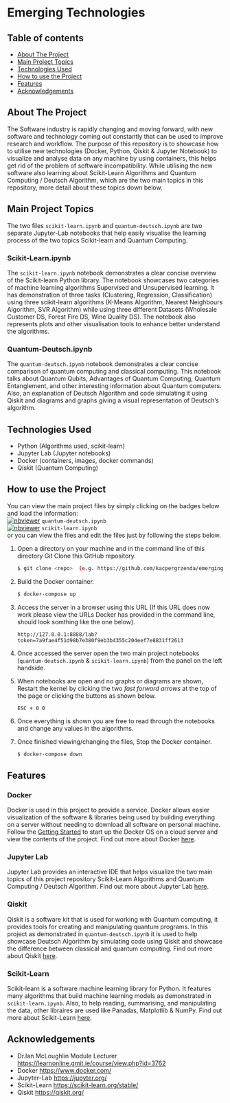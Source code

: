 # Emerging Technologies

## Table of contents
* [About The Project](#about-the-project)
* [Main Project Topics](#main-project-topics)
* [Technologies Used](#technologies-used)
* [How to use the Project](#how-to-use-the-project)
* [Features](#features)
* [Acknowledgements](#acknowledgements)


## About The Project

The Software industry is rapidly changing and moving forward, with new software and technology coming out constantly that can be used to improve research and workflow. The purpose of this repository is to showcase how to utilise new technologies (Docker, Python, Qiskit & Jupyter Notebook) to visualize and analyse data on any machine by using containers, this helps get rid of the problem of software incompatibility. While utilising the new software also learning about Scikit-Learn Algorithms and Quantum Computing / Deutsch Algorithm, which are the two main topics in this repository, more detail about these topics down below.

## Main Project Topics
The two files ```scikit-learn.ipynb``` and ```quantum-deutsch.ipynb``` are two separate Jupyter-Lab notebooks that help easily visualise the learning process of the two topics Scikit-learn and Quantum Computing.

### Scikit-Learn.ipynb
The ```scikit-learn.ipynb``` notebook demonstrates a clear concise overview of the Scikit-learn Python library. The notebook showcases two categories of machine learning algorithms Supervised and Unsupervised learning. It has demonstration of three tasks (Clustering, Regression, Classification) using three scikit-learn algorithms (K-Means Algorithm, Nearest Neighbours Algorithm, SVR Algorithm) while using three different Datasets (Wholesale Customer DS, Forest Fire DS, Wine Quality DS). The notebook also represents plots and other visualisation tools to enhance better understand the algorithms.

### Quantum-Deutsch.ipynb
The ```quantum-deutsch.ipynb``` notebook demonstrates a clear concise comparison of quantum computing and classical computing. This notebook talks about Quantum Qubits, Advantages of Quantum Computing, Quantum Entanglement, and other interesting information about Quantum computers. Also, an explanation of Deutsch Algorithm and code simulating it using Qiskit and diagrams and graphs giving a visual representation of Deutsch’s algorithm.

## Technologies Used

* Python (Algorithms used, scikit-learn)
* Jupyter Lab (Jupyter notebooks)
* Docker (containers, images, docker commands)
* Qiskit (Quantum Computing)


## How to use the Project
You can view the main project files by simply clicking on the badges below and load the information:
<br>
[![nbviewer](https://raw.githubusercontent.com/jupyter/design/master/logos/Badges/nbviewer_badge.svg)](https://nbviewer.org/github/kacpergrzenda/emerging-technologies/blob/main/quantum-deutsch.ipynb) ```quantum-deutsch.ipynb```
<br>
[![nbviewer](https://raw.githubusercontent.com/jupyter/design/master/logos/Badges/nbviewer_badge.svg)](https://nbviewer.org/github/kacpergrzenda/emerging-technologies/blob/main/scikit-learn.ipynb) ```scikit-learn.ipynb```
<br>
 or you can view the files and edit the files just by following the steps below.

1. Open a directory on your machine and in the command line of this directory Git Clone this GitHub repository.

    ```bash
    $ git clone <repo>  (e.g. https://github.com/kacpergrzenda/emerging-technologies)
    ```
2. Build the Docker container.
    ```bash
    $ docker-compose up
    ```
3. Access the server in a browser using this URL (If this URL does now work please view the URLs Docker has provided in the command line, should look somthing like the one below).
    ``` 
    http://127.0.0.1:8888/lab?token=7a9fae4f51d98b7e380f9eb3b4355c204eef7e8831ff2613 
    ```
4. Once accessed the server open the two main project notebooks (```quantum-deutsch.ipynb``` & ```scikit-learn.ipynb```) from the panel on the left handside.

5. When notebooks are open and no graphs or diagrams are shown, Restart the kernel by clicking the two *fast forward arrows* at the top of the page or clicking the buttons as shown below.
    ```
    ESC + 0 0
    ```

6. Once everything is shown you are free to read through the notebooks and change any values in the algorithms.

7. Once finished viewing/changing the files, Stop the Docker container.
    ```bash
    $ docker-compose down
    ```

## Features

### Docker
Docker is used in this project to provide a service. Docker allows easier visualization of the software & libraries being used by building everything on a server without needing to download all software on personal machine. Follow the [Getting Started](#getting-started) to start up the Docker OS on a cloud server and view the contents of the project. Find out more about Docker [here](https://www.docker.com/).

### Jupyter Lab
Jupyter Lab provides an interactive IDE that helps visualize the two main topics of this project repository Scikit-Learn Algorithms and Quantum Computing / Deutsch Algorithm. Find out more about Jupyter Lab [here](https://jupyter.org/).

### Qiskit
Qiskit is a software kit that is used for working with Quantum computing, it provides tools for creating and manipulating quantum programs. In this project as demonstrated in ```quantum-deutsch.ipynb``` it is used to help showcase Deutsch Algorithm by simulating code using Qiskit and showcase the difference between classical and quantum computing. Find out more about Qiskit [here](https://qiskit.org/).

### Scikit-Learn
Scikit-learn is a software machine learning library for Python. It features many algorithms that build machine learning models as demonstrated in ```scikit-learn.ipynb```. Also, to help reading, summarising, and manipulating the data, other libraires are used like Panadas, Matplotlib & NumPy. Find out more about Scikit-Learn [here](https://scikit-learn.org/stable/).

## Acknowledgements

* Dr.Ian McLoughlin Module Lecturer https://learnonline.gmit.ie/course/view.php?id=3762
* Docker https://www.docker.com/
* Jupyter-Lab https://jupyter.org/
* Scikit-Learn https://scikit-learn.org/stable/
* Qiskit https://qiskit.org/